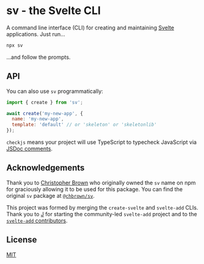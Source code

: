 # sv - the Svelte CLI

A command line interface (CLI) for creating and maintaining [Svelte](https://svelte.dev) applications. Just run...

```bash
npx sv
```

...and follow the prompts.

## API

You can also use `sv` programmatically:

```js
import { create } from 'sv';

await create('my-new-app', {
  name: 'my-new-app',
  template: 'default' // or 'skeleton' or 'skeletonlib'
});
```

`checkjs` means your project will use TypeScript to typecheck JavaScript via [JSDoc comments](https://www.typescriptlang.org/docs/handbook/jsdoc-supported-types.html).

## Acknowledgements

Thank you to [Christopher Brown](https://github.com/chbrown) who originally owned the `sv` name on npm for graciously allowing it to be used for this package. You can find the original `sv` package at [`@chbrown/sv`](https://www.npmjs.com/package/@chbrown/sv).

This project was formed by merging the `create-svelte` and `svelte-add` CLIs. Thank you to [J](https://github.com/babichjacob) for starting the community-led `svelte-add` project and to the [`svelte-add` contributors](https://github.com/svelte-add/svelte-add/graphs/contributors).

## License

[MIT](../../LICENSE)
